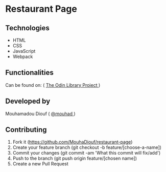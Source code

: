 # Restaurant Page


## Technologies

- HTML
- CSS
- JavaScript
- Webpack



## Functionalities

Can be found on: ( <a href="https://www.theodinproject.com/courses/javascript/lessons/restaurant-page"> The Odin Library Project </a>)


## Developed by

Mouhamadou Diouf ( <a href="https://github.com/MouhaDiouf"> @mouhad </a>)

## Contributing

1. Fork it (https://github.com/MouhaDiouf/restaurant-page)
2. Create your feature branch (git checkout -b feature/[choose-a-name])
3. Commit your changes (git commit -am 'What this commit will fix/add')
4. Push to the branch (git push origin feature/[chosen name])
5. Create a new Pull Request
